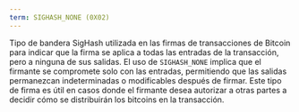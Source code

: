 ```yaml
---
term: SIGHASH_NONE (0X02)
---
```


Tipo de bandera SigHash utilizada en las firmas de transacciones de Bitcoin para indicar que la firma se aplica a todas las entradas de la transacción, pero a ninguna de sus salidas. El uso de `SIGHASH_NONE` implica que el firmante se compromete solo con las entradas, permitiendo que las salidas permanezcan indeterminadas o modificables después de firmar. Este tipo de firma es útil en casos donde el firmante desea autorizar a otras partes a decidir cómo se distribuirán los bitcoins en la transacción.